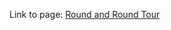 
Link to page: <a href="https://humbleassassin.github.io/Round-and-Round-Tour/" target="_blank">Round and Round Tour</a>
